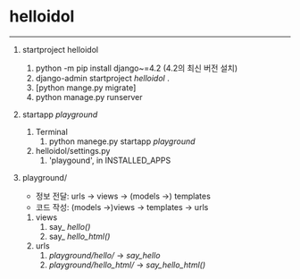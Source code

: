 # helloidol

---

1. startproject helloidol
   1. python -m pip install django~=4.2 (4.2의 최신 버전 설치)
   2. django-admin startproject _helloidol_ .
   3. [python mange.py migrate]
   4. python manage.py runserver
   

2. startapp _playground_
   1. Terminal
      1. python manege.py startapp _playground_
   2. helloidol/settings.py
      1. 'playgound', in INSTALLED_APPS
   

3. playground/
   - 정보 전달: urls -> views -> (models ->) templates
   - 코드 작성: (models ->)views -> templates -> urls
   1. views
      1. say_ _hello()_
      2. say_ _hello_html()_
   2. urls
      1. _playground/hello/_ -> _say_hello_
      2. _playground/hello_html/_ -> _say_hello_html()_